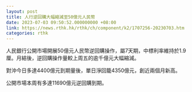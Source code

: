```yaml
---
layout: post
title: 人行逆回購大幅縮減至50億元人民幣
date: 2023-07-03 09:50:52.000000000 +08:00
link: https://news.rthk.hk/rthk/ch/component/k2/1707256-20230703.htm
categories: rthk
---
```


人民銀行公開市場開展50億元人民幣逆回購操作，屬7天期，中標利率維持於1.9厘。月結後，逆回購操作量較上周五的逾千億元大幅縮減。

對沖今日多達4400億元到期量後，單日淨回籠4350億元，創近兩個月新高。

公開市場本周有多達11690億元逆回購到期。
